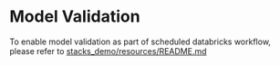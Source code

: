 # Model Validation
To enable model validation as part of scheduled databricks workflow, please refer to [stacks_demo/resources/README.md](../resources/README.md)
